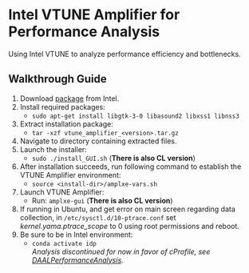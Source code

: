 # Intel VTUNE Amplifier for Performance Analysis
Using Intel VTUNE to analyze performance efficiency and bottlenecks.

## Walkthrough Guide
1. Download [package](https://software.intel.com/en-us/vtune/choose-download) from Intel.
2. Install required packages:
    - `sudo apt-get install libgtk-3-0 libasound2 libxss1 libnss3`
3. Extract installation package:
    - `tar -xzf vtune_amplifier_<version>.tar.gz`
4. Navigate to directory containing extracted files.
5. Launch the installer:
    - `sudo ./install_GUI.sh` (**There is also CL version**)
6. After installation succeeds, run following command to establish the VTUNE Amplifier environment:
    - `source <install-dir>/amplxe-vars.sh`
7. Launch VTUNE Amplifier:
    - Run: `amplxe-gui` (**There is also CL version**)
8. If running in Ubuntu, and get error on main screen regarding data collection, in `/etc/sysctl.d/10-ptrace.conf` set *kernel.yama.ptrace_scope* to 0 using root permissions and reboot.
9. Be sure to be in Intel environment:
    - `conda activate idp`\
*Analysis discontinued for now in favor of cProfile, see [DAALPerformanceAnalysis](../DAALPerformanceAnalysis).*
